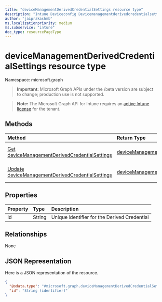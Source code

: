```yaml
---
title: "deviceManagementDerivedCredentialSettings resource type"
description: "Intune Deviceconfig Devicemanagementderivedcredentialsettings Source_Resources ."
author: "jaiprakashmb"
ms.localizationpriority: medium
ms.subservice: "intune"
doc_type: resourcePageType
---
```


# deviceManagementDerivedCredentialSettings resource type

Namespace: microsoft.graph

> **Important:** Microsoft Graph APIs under the /beta version are subject to change; production use is not supported.

> **Note:** The Microsoft Graph API for Intune requires an [active Intune license](https://go.microsoft.com/fwlink/?linkid=839381) for the tenant.



## Methods
|Method|Return Type|Description|
|:---|:---|:---|
|[Get deviceManagementDerivedCredentialSettings](../api/intune-deviceconfig-devicemanagementderivedcredentialsettings-get.md)|[deviceManagementDerivedCredentialSettings](../resources/intune-deviceconfig-devicemanagementderivedcredentialsettings.md)|Read properties and relationships of the [deviceManagementDerivedCredentialSettings](../resources/intune-deviceconfig-devicemanagementderivedcredentialsettings.md) object.|
|[Update deviceManagementDerivedCredentialSettings](../api/intune-deviceconfig-devicemanagementderivedcredentialsettings-update.md)|[deviceManagementDerivedCredentialSettings](../resources/intune-deviceconfig-devicemanagementderivedcredentialsettings.md)|Update the properties of a [deviceManagementDerivedCredentialSettings](../resources/intune-deviceconfig-devicemanagementderivedcredentialsettings.md) object.|

## Properties
|Property|Type|Description|
|:---|:---|:---|
|id|String|Unique identifier for the Derived Credential|

## Relationships
None

## JSON Representation
Here is a JSON representation of the resource.
<!-- {
  "blockType": "resource",
  "keyProperty": "id",
  "@odata.type": "microsoft.graph.deviceManagementDerivedCredentialSettings"
}
-->
``` json
{
  "@odata.type": "#microsoft.graph.deviceManagementDerivedCredentialSettings",
  "id": "String (identifier)"
}
```
